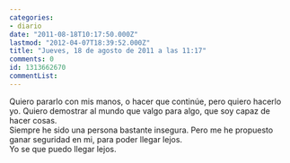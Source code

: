 ```yaml
---
categories:
- diario
date: "2011-08-18T10:17:50.000Z"
lastmod: "2012-04-07T18:39:52.000Z"
title: "Jueves, 18 de agosto de 2011 a las 11:17"
comments: 0
id: 1313662670
commentList:
---
```


Quiero pararlo con mis manos, o hacer que continúe, pero quiero hacerlo yo. Quiero demostrar al mundo que valgo para algo, que soy capaz de hacer cosas.  
Siempre he sido una persona bastante insegura. Pero me he propuesto ganar seguridad en mi, para poder llegar lejos.  
Yo se que puedo llegar lejos.